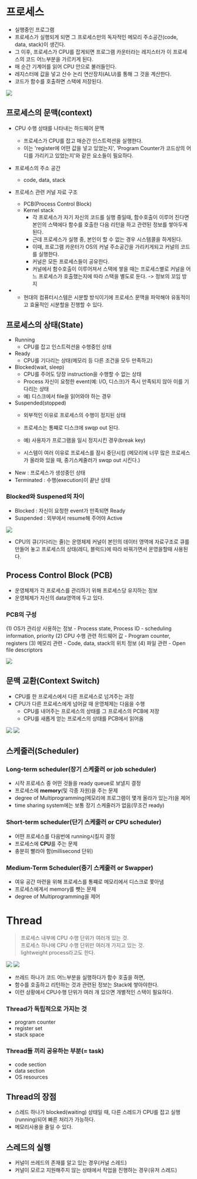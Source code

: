 # 프로세스
- 실행중인 프로그램
- 프로세스가 실행되게 되면 그 프로세스만의 독자적인 메모리 주소공간(code, data, stack)이 생긴다.
- 그 이후, 프로세스가 CPU를 잡게되면 프로그램 카운터라는 레지스터가 이 프로세스의 코드 어느부분을 가르키게 된다.
- 매 순간 기계어를 읽어 CPU 안으로 불러들인다.
- 레지스터에 값을 넣고 산수 논리 연산장치(ALU)를 통해 그 것을 계산한다.
- 코드가 함수를 호출하면 스택에 저장된다.

![](/Operating%20System/Image/OS%20chapter3-1.png)

## 프로세스의 문맥(context)
- CPU 수행 상태를 나타내는 하드웨어 문맥
  - 프로세스가 CPU를 잡고 매순간 인스트럭션을 실행한다.
  - 이는 'register에 어떤 값을 넣고 있었는지', 'Program Counter가 코드상의 어디를 가리키고 있었는지'와 같은 요소들이 필요하다.
- 프로세스의 주소 공간
  - code, data, stack
- 프로세스 관련 커널 자료 구조
  - PCB(Process Control Block)
  - Kernel stack
    - 각 프로세스가 자기 자신의 코드를 실행 중일때, 함수호출이 이루어 진다면 본인의 스택에다 함수를 호출한 다음 리턴을 하고 관련된 정보를 쌓아두게 된다.
    - 근데 프로세스가 실행 중, 본인이 할 수 없는 경우 시스템콜을 하게된다.
    - 이때, 프로그램 카운터가 OS의 커널 주소공간을 가리키게되고 커널의 코드를 실행한다.
    - 커널은 모든 프로세스들이 공유한다.
    - 커널에서 함수호출이 이루어져서 스택에 쌓을 때는 프로세스별로 커널을 어느 프로세스가 호출했는지에 따라 스택을 별도로 둔다. -> 정보의 꼬임 방지

- * 현대의 컴퓨터시스템은 시분할 방식이기에 프로세스 문맥을 파악해야 유동적이고 효율적인 시분할을 진행할 수 있다.

## 프로세스의 상태(State)
- Running
  - CPU를 잡고 인스트럭션을 수행중인 상태
- Ready
  - CPU를 기다리는 상태(메모리 등 다른 조건을 모두 만족하고)
- Blocked(wait, sleep)
  - CPU를 주어도 당장 instruction을 수행할 수 없는 상태
  - Process 자신이 요청한 event(예: I/O, 디스크)가 즉시 만족되지 않아 이를 기다리는 상태
  - 예) 디스크에서 file을 읽어와야 하는 경우
- Suspended(stopped)
  - 외부적인 이유로 프로세스의 수행이 정지된 상태
  - 프로세스는 통쨰로 디스크에 swqp out 된다.
  - 예) 사용자가 프로그램을 일시 정지시킨 경우(break key)


  - 시스템이 여러 이유로 프로세스를 잠시 중단시킴 (메모리에 너무 많은 프로세스가 올라와 있을 때, 중기스케줄러가 swqp out 시킨다.)
- New : 프로세스가 생성중인 상태
- Terminated : 수행(execution)이 끝난 상태

### Blocked와 Suspened의 차이
- Blocked : 자신이 요청한 event가 만족되면 Ready
- Suspended : 외부에서 resume해 주어야 Active

![](/Operating%20System/Image/OS%20chapter3-2.png)

- CPU의 큐(기다리는 줄)는 운영체제 커널이 본인의 데이터 영역에 자료구조로 큐를 만들어 놓고 프로세스의 상태(레디, 블럭드)에 따라 바꿔가면서 운영을할때 사용된다.

## Process Control Block (PCB)
- 운영체제가 각 프로세스를 관리하기 위해 프로세스당 유지하는 정보
- 운영체제가 자신의 data영역에 두고 있다.
### PCB의 구성
(1) OS가 관리상 사용하는 정보
    - Process state, Process ID
    - scheduling information, priority
(2) CPU 수행 관련 하드웨어 값
    - Program counter, registers
(3) 메모리 관련
    - Code, data, stack의 위치 정보
(4) 파일 관련
    - Open file descriptors


![](/Operating%20System/Image/OS%20chapter3-3.png)

## 문맥 교환(Context Switch)
- CPU를 한 프로세스에서 다른 프로세스로 넘겨주는 과정
- CPU가 다른 프로세스에게 넘어갈 때 운영체제는 다음을 수행
  - CPU를 내어주는 프로세스의 상태를 그 프로세스의 PCB에 저장
  - CPU를 새롭게 얻는 프로세스의 상태를 PCB에서 읽어옴

![](/Operating%20System/Image/OS%20chapter3-4.png)
![](/Operating%20System/Image/OS%20chapter3-5.png)

## 스케줄러(Scheduler)
### Long-term scheduler(장기 스케줄러 or job scheduler)
- 시작 프로세스 중 어떤 것들을 ready queue로 보낼지 결정
- 프로세스에 **memory**(및 각종 자원)을 주는 문제
- degree of Multiprogramming(메모리에 프로그램이 몇개 올라가 있는가)을 제어
- time sharing system에는 보통 장기 스케줄러가 없음(무조건 ready)

### Short-term scheduler(단기 스케줄러 or CPU scheduler)
- 어떤 프로세스를 다음번에 running시킬지 결정
- 프로세스에 **CPU**를 주는 문제
- 충분히 빨라야 함(millisecond 단위)

### Medium-Term Scheduler(중기 스케줄러 or Swapper)
- 여유 공간 마련을 위해 프로세스를 통쨰로 메모리에서 디스크로 쫓아냄
- 프로세스에게서 memory를 뺏는 문제
- degree of Multiprogramming을 제어

# Thread
> 프로세스 내부에 CPU 수행 단위가 여러개 있는 것.  
> 프로세스 하나에 CPU 수행 단위만 여러개 가지고 있는 것.  
> lightweight process라고도 한다.

![](./Image/OS%20chapter3-6.png) ![](./Image/OS%20chapter3-7.png)

- 쓰레드 하나가 코드 어느부분을 실행하다가 함수 호출을 하면, 
- 함수를 호출하고 리턴하는 것과 관련된 정보는 Stack에 쌓아야한다.
- 이런 상황에서 CPU수행 단위가 여러 개 있으면 개별적인 스택이 필요하다.

### Thread가 독립적으로 가지는 것
- program counter
- register set
- stack space

### Thread들 끼리 공유하는 부분(= task)
- code section
- data section
- OS resources

## Thread의 장점
- 스레드 하나가 blocked(waiting) 상태일 때, 다른 스레드가 CPU를 잡고 실행(running)되어 빠른 처리가 가능하다.
- 메모리사용을 줄일 수 있다. 

## 스레드의 실행
- 커널이 쓰레드의 존재를 알고 있는 경우(커널 스레드)
- 커널이 모르고 지원해주지 않는 상태에서 작업을 진행하는 경우(유저 스레드)

